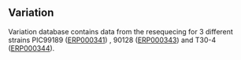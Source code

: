 Variation
---------

Variation database contains data from the resequecing for 3 different
strains PIC99189
([ERP000341](http://www.ebi.ac.uk/ena/data/view/ERP000341)) , 90128
([ERP000343](http://www.ebi.ac.uk/ena/data/view/ERP000343)) and T30-4
([ERP000344](http://www.ebi.ac.uk/ena/data/view/ERP000344)).
